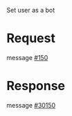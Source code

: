 Set user as a bot

# Request
message [#150](../../proto/README.md#action_150)

# Response
message [#30150](../../proto/README.md#action_30150)

